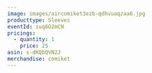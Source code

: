 ```yaml
---
image: images/aircomiket3ezb-qdhvuaqzaa6.jpg
producttype: Sleeves
eventId: iuq6O2mCN
pricings:
  - quantity: 1
    price: 25
asin: s-dKQbQVN2J
merchandise: comiket
---
```

